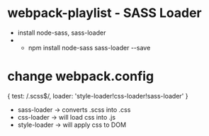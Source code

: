 # webpack-playlist - SASS Loader

- install node-sass, sass-loader
- - npm install node-sass sass-loader --save

# change webpack.config
{
 test: /\.scss$/,
 loader: 'style-loader!css-loader!sass-loader'
}

- sass-loader -> converts .scss into .css
- css-loader -> will load css into .js
- style-loader -> will apply css to DOM
